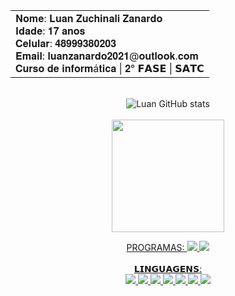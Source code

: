 <div align="center">
  <table align="center">
    <tr>
      <td>
        𝐍𝐨𝐦𝐞: 𝐋𝐮𝐚𝐧 𝐙𝐮𝐜𝐡𝐢𝐧𝐚𝐥𝐢 𝐙𝐚𝐧𝐚𝐫𝐝𝐨
        <br>𝐈𝐝𝐚𝐝𝐞: 𝟏𝟕 𝐚𝐧𝐨𝐬
        <br>𝐂𝐞𝐥𝐮𝐥𝐚𝐫: 𝟒𝟖𝟗𝟗𝟗𝟑𝟖𝟎𝟐𝟎𝟑
        <br>𝐄𝐦𝐚𝐢𝐥: 𝐥𝐮𝐚𝐧𝐳𝐚𝐧𝐚𝐫𝐝𝐨𝟐𝟎𝟐𝟏@𝐨𝐮𝐭𝐥𝐨𝐨𝐤.𝐜𝐨𝐦
        <br>𝐂𝐮𝐫𝐬𝐨 𝐝𝐞 𝐢𝐧𝐟𝐨𝐫𝐦á𝐭𝐢𝐜𝐚 | 𝟐° 𝗙𝗔𝗦𝗘 | 𝗦𝗔𝗧𝗖
      </td>
    </tr>
  </table>

  <br>![Luan GitHub stats](https://github-readme-stats.vercel.app/api?username=Luan-zanardo&theme=midnight-purple&show_icons=true)
  <br>
  <br><a href="https://github.com/Luan-zanardo"><img  height="180em" src="https://github-readme-stats.vercel.app/api/top-langs/?username=Luan-zanardo&layout=compact&theme=midnight-purple&show_icons=true" />
  
  PROGRAMAS:
          ![](https://img.shields.io/badge/Unity-100000?style=for-the-badge&logo=unity&logoColor=white)
          ![](https://img.shields.io/badge/blender-%23F5792A.svg?style=for-the-badge&logo=blender&logoColor=white)
  <br>        
  𝗟𝗜𝗡𝗚𝗨𝗔𝗚𝗘𝗡𝗦:
          <br>![](https://img.shields.io/badge/C%23-239120?style=for-the-badge&logo=c-sharp&logoColor=white)
          ![](https://img.shields.io/badge/C-00599C?style=for-the-badge&logo=c&logoColor=white)
          ![](https://img.shields.io/badge/C%2B%2B-00599C?style=for-the-badge&logo=c%2B%2B&logoColor=white)
          ![](https://img.shields.io/badge/Python-FFD43B?style=for-the-badge&logo=python&logoColor=blue)
          ![](https://img.shields.io/badge/HTML5-E34F26?style=for-the-badge&logo=html5&logoColor=white)
          ![](https://img.shields.io/badge/MYSQL-F80000?style=for-the-badge&logo=oracle&logoColor=black)
          ![](https://img.shields.io/badge/JavaScript-F7DF1E?style=for-the-badge&logo=javascript&logoColor=black)
</div>
